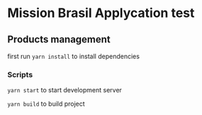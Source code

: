 # Mission Brasil Applycation test

## Products management

first run `yarn install` to install dependencies

### **Scripts**

`yarn start` to start development server

`yarn build` to build project
